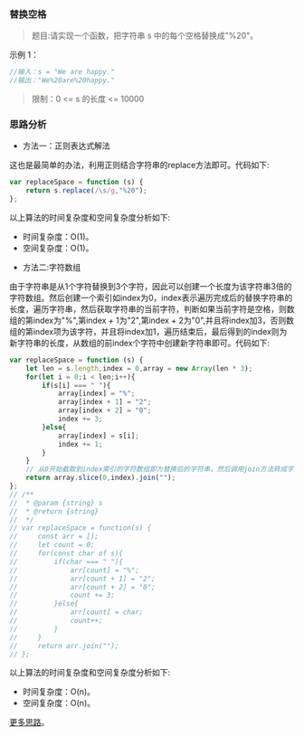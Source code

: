 ### 替换空格

> 题目:请实现一个函数，把字符串 s 中的每个空格替换成"%20"。

示例 1：

```js
//输入：s = "We are happy."
//输出："We%20are%20happy."
```

> 限制：0 <= s 的长度 <= 10000

### 思路分析

- 方法一：正则表达式解法

这也是最简单的办法，利用正则结合字符串的replace方法即可。代码如下:

```js
var replaceSpace = function (s) {
    return s.replace(/\s/g,"%20");
};
```

以上算法的时间复杂度和空间复杂度分析如下:

* 时间复杂度：O(1)。
* 空间复杂度：O(1)。

- 方法二:字符数组

由于字符串是从1个字符替换到3个字符，因此可以创建一个长度为该字符串3倍的字符数组。然后创建一个索引如index为0，index表示遍历完成后的替换字符串的长度，遍历字符串，然后获取字符串的当前字符，判断如果当前字符是空格，则数组的第index为"%",第index + 1为"2",第index + 2为"0",并且将index加3，否则数组的第index项为该字符，并且将index加1，遍历结束后，最后得到的index则为新字符串的长度，从数组的前index个字符中创建新字符串即可。代码如下:

```js
var replaceSpace = function (s) {
    let len = s.length,index = 0,array = new Array(len * 3);
    for(let i = 0;i < len;i++){
        if(s[i] === " "){
            array[index] = "%";
            array[index + 1] = "2";
            array[index + 2] = "0";
            index += 3;
        }else{
            array[index] = s[i];
            index += 1;
        }
    }
    // 从0开始截取到index索引的字符数组即为替换后的字符串，然后调用join方法转成字符串，注意这里的参数必须是空字符串。
    return array.slice(0,index).join("");
};
// /**
//  * @param {string} s
//  * @return {string}
//  */
// var replaceSpace = function(s) {
//     const arr = [];
//     let count = 0;
//     for(const char of s){
//         if(char === " "){
//             arr[count] = "%";
//             arr[count + 1] = "2";
//             arr[count + 2] = "0";
//             count += 3;
//         }else{
//             arr[count] = char;
//             count++;
//         }
//     }
//     return arr.join("");
// };
```

以上算法的时间复杂度和空间复杂度分析如下:

* 时间复杂度：O(n)。
* 空间复杂度：O(n)。

[更多思路](https://leetcode.cn/problems/ti-huan-kong-ge-lcof/solution/mian-shi-ti-05-ti-huan-kong-ge-by-leetcode-solutio/)。
